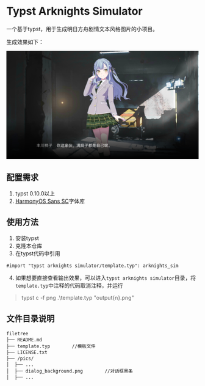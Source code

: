 # Typst Arknights Simulator

一个基于typst，用于生成明日方舟剧情文本风格图片的小项目。

生成效果如下：

![丰川祥子](test_output2.png)

## 配置需求

1. typst 0.10.0以上
2. [HarmonyOS Sans SC](https://github.com/ajacocks/harmonyos-sans-font)字体库

## 使用方法

1. 安装typst
2. 克隆本仓库
3. 在typst代码中引用

```latex
#import "typst arknights simulator/template.typ": arknights_sim
```

4. 如果想要直接查看输出效果，可以进入`typst arknights simulator`目录，将`template.typ`中注释的代码取消注释，并运行

> typst c -f png .\template.typ "output{n}.png"

## 文件目录说明

```text
filetree 
├── README.md
├── template.typ        //模板文件
├── LICENSE.txt
├── /pics/
│  ├── ...
│  ├── dialog_background.png        //对话框黑条
│  ├── ...

```
